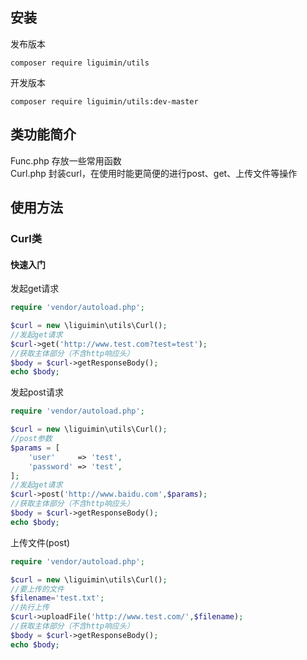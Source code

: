 ## 安装
发布版本  
```
composer require liguimin/utils  
```
开发版本  
```
composer require liguimin/utils:dev-master  
```

## 类功能简介
Func.php 存放一些常用函数  
Curl.php 封装curl，在使用时能更简便的进行post、get、上传文件等操作  
## 使用方法
### Curl类
#### 快速入门
发起get请求
``` php
require 'vendor/autoload.php';

$curl = new \liguimin\utils\Curl();
//发起get请求
$curl->get('http://www.test.com?test=test');
//获取主体部分（不含http响应头）
$body = $curl->getResponseBody();
echo $body;
```
发起post请求
``` php
require 'vendor/autoload.php';

$curl = new \liguimin\utils\Curl();
//post参数
$params = [
    'user'     => 'test',
    'password' => 'test',
];
//发起get请求
$curl->post('http://www.baidu.com',$params);
//获取主体部分（不含http响应头）
$body = $curl->getResponseBody();
echo $body;
```
上传文件(post)
``` php
require 'vendor/autoload.php';

$curl = new \liguimin\utils\Curl();
//要上传的文件
$filename='test.txt';
//执行上传
$curl->uploadFile('http://www.test.com/',$filename);
//获取主体部分（不含http响应头）
$body = $curl->getResponseBody();
echo $body;
```
